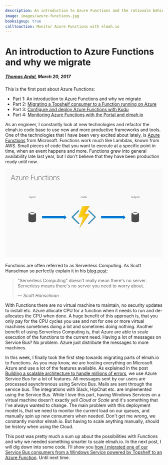 ```yaml
---
description: An introduction to Azure Functions and the rationale behind porting parts of elmah.io from Windows Services to Functions.
image: images/azure-functions.jpg
booksignup: true
calltoaction: Monitor Azure Functions with elmah.io
---
```


# An introduction to Azure Functions and why we migrate

##### [Thomas Ardal](http://elmah.io/about/), March 20, 2017

This is the first post about Azure Functions:

- Part 1: An introduction to Azure Functions and why we migrate
- Part 2: [Migrating a Topshelf consumer to a Function running on Azure](https://blog.elmah.io/migrating-a-topshelf-consumer-to-a-function-running-on-azure/)
- Part 3: [Configure and deploy Azure Functions with Kudu](https://blog.elmah.io/configure-and-deploy-azure-functions-with-kudu/)
- Part 4: [Monitoring Azure Functions with the Portal and elmah.io](https://blog.elmah.io/monitoring-azure-functions-with-the-portal-and-elmah-io/)

As an engineer, I constantly look at new technologies and refactor the elmah.io code base to use new and more productive frameworks and tools. One of the technologies that I have been very excited about lately, is [Azure Functions](https://azure.microsoft.com/en-us/services/functions/) from Microsoft. Functions work much like Lambdas, known from AWS. Small pieces of code that you want to execute at a specific point in time, when an event happens and more. Functions grew into general availability late last year, but I don't believe that they have been production ready until now.

![Azure Functions](images/azure-functions.jpg)

Functions are often referred to as Serverless Computing. As Scott Hanselman so perfectly explain it in his [blog post](https://www.hanselman.com/blog/WhatIsServerlessComputingExploringAzureFunctions.aspx):

> "Serverless Computing" doesn't really mean there's no server. Serverless means there's no server you need to worry about.
> 
> &mdash; *Scott Hanselman*

With Functions there are no virtual machine to maintain, no security updates to install etc. Azure allocate CPU for a function when it needs to run and de-allocates the CPU when done. A huge benefit of this approach is, that you only pay for the CPU cycles you use and not for one or more virtual machines sometimes doing a lot and sometimes doing nothing. Another benefit of using Serverless Computing is, that Azure are able to scale execution of the functions to the current need. Having a lot of messages on Service Bus? No problem. Azure just distribute the messages to more machines.

In this week, I finally took the first step towards migrating parts of elmah.io to Functions. As you may know, we are hosting everything on Microsoft Azure and use a lot of the features available. As explained in the post [Building a scalable architecture to handle millions of errors](https://blog.elmah.io/building-a-salable-architecture-to-handle-millions-of-errors/), we use Azure Service Bus for a lot of features. All messages sent by our users are processed asynchronous using Service Bus. Mails are sent through the service bus. The integrations with Slack, HipChat etc. are implemented using the Service Bus. While I love this part, having Windows Services on a virtual machine doesn't exactly yell *Cloud* or *Scale* and it's something that I've always wanted to change. The main problem with this deployment model is, that we need to monitor the current load on our queues, and manually spin up new consumers when needed. Don't get me wrong, we constantly monitor elmah.io. But having to scale anything manually, should be history when using the Cloud.

This post was pretty much a sum up about the possibilities with Functions and why we needed something smarter to scale elmah.io. In the next post, I will dig down into some code. I'll show you [how I migrated one of our Service Bus consumers from a Windows Service powered by Topshelf to an Azure Function](migrating-a-topshelf-consumer-to-a-function-running-on-azure.md). Until next time.